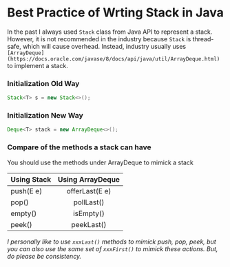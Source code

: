 # Best Practice of Wrting Stack in Java

In the past I always used ```Stack``` class from Java API to represent a stack. However, it is not recommended in the industry because ```Stack``` is thread-safe, which will cause overhead. Instead, industry usually uses ```[ArrayDeque](https://docs.oracle.com/javase/8/docs/api/java/util/ArrayDeque.html)``` to implement a stack.  

### Initialization Old Way
```java 
Stack<T> s = new Stack<>();
```

### Initialization New Way
```java 
Deque<T> stack = new ArrayDeque<>();
```

### Compare of the methods a stack can have  
You should use the methods under ArrayDeque to mimick a stack

| Using Stack| Using ArrayDeque| 
| -----------|:---------------:| 
| push(E e)  | offerLast(E e)  | 
| pop()      | pollLast()      | 
| empty()    | isEmpty()       | 
| peek()     | peekLast()      |

*I personally like to use ```xxxLast()``` methods to mimick push, pop, peek, but you can also use the same set of ```xxxFirst()``` to mimick these actions. But, do please be consistency.* 
